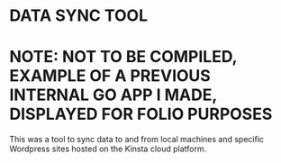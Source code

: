 # DATA SYNC TOOL #

# NOTE: NOT TO BE COMPILED, EXAMPLE OF A PREVIOUS INTERNAL GO APP I MADE, DISPLAYED FOR FOLIO PURPOSES #

This was a tool to sync data to and from local machines and specific Wordpress sites hosted on the Kinsta cloud platform.